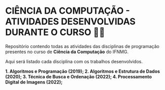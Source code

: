 # CIÊNCIA DA COMPUTAÇÃO - ATIVIDADES DESENVOLVIDAS DURANTE O CURSO 👨‍💻

Repositório contendo todas as atividades das disciplinas de programação presentes no curso de **Ciência da Computação** do IFNMG.

Aqui será listado cada disciplina com os trabalhos desenvolvidos.

**1. Algoritmos e Programação (2019);
2. Algoritmos e Estrutura de Dados (2020);
3. Técnica de Busca e Ordenação (2022);
4. Processamento Digital de Imagens (2022);**
